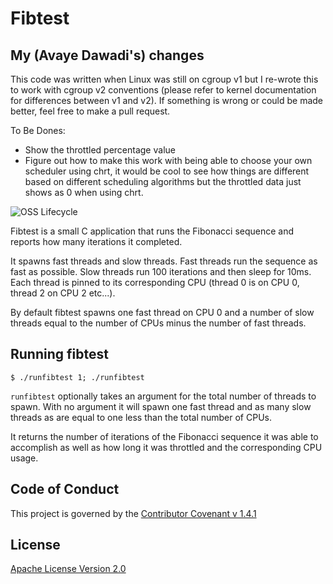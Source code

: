 # Fibtest

## My (Avaye Dawadi's) changes
This code was written when Linux was still on cgroup v1 but I re-wrote this to work with cgroup v2 conventions (please 
refer to kernel documentation for differences between v1 and v2). If something is wrong or could be made better, feel free
to make a pull request.

To Be Dones:
- Show the throttled percentage value
- Figure out how to make this work with being able to choose your own scheduler using chrt, it would be cool to see how things are different based on different scheduling algorithms but the throttled data just shows as 0 when using chrt.

![OSS Lifecycle](https://img.shields.io/osslifecycle/indeedeng/fibtest.svg)

Fibtest is a small C application that runs the Fibonacci sequence and reports
how many iterations it completed.

It spawns fast threads and slow threads.  Fast threads run the sequence as fast
as possible.  Slow threads run 100 iterations and then sleep for 10ms.  Each
thread is pinned to its corresponding CPU (thread 0 is on CPU 0, thread 2 on
CPU 2 etc...).

By default fibtest spawns one fast thread on CPU 0 and a number of slow
threads equal to the number of CPUs minus the number of fast threads.

## Running fibtest
```
$ ./runfibtest 1; ./runfibtest
```

`runfibtest` optionally takes an argument for the total number of threads to spawn. With no argument
it will spawn one fast thread and as many slow threads as are equal to one less than the total number of
CPUs.

It returns the number of iterations of the Fibonacci sequence it was able to accomplish as well as how
long it was throttled and the corresponding CPU usage.

## Code of Conduct
This project is governed by the [Contributor Covenant v 1.4.1](CODE_OF_CONDUCT.md)

## License

[Apache License Version 2.0](https://github.com/indeedeng/throttletest/blob/master/LICENSE)
